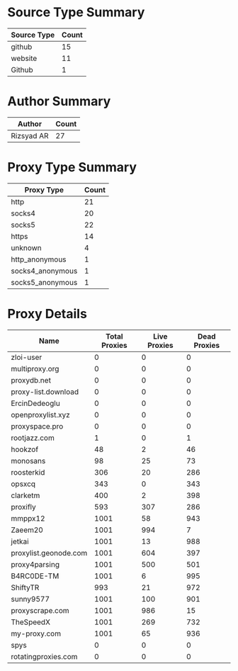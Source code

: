 # Source Type Summary

| Source Type | Count |
|-------------|-------|
| github | 15 |
| website | 11 |
| Github | 1 |


# Author Summary

| Author | Count |
|--------|-------|
| Rizsyad AR | 27 |


# Proxy Type Summary

| Proxy Type | Count |
|------------|-------|
| http | 21 |
| socks4 | 20 |
| socks5 | 22 |
| https | 14 |
| unknown | 4 |
| http_anonymous | 1 |
| socks4_anonymous | 1 |
| socks5_anonymous | 1 |


# Proxy Details

| Name | Total Proxies | Live Proxies | Dead Proxies |
|------|---------------|--------------|---------------|
| zloi-user | 0 | 0 | 0 |
| multiproxy.org | 0 | 0 | 0 |
| proxydb.net | 0 | 0 | 0 |
| proxy-list.download | 0 | 0 | 0 |
| ErcinDedeoglu | 0 | 0 | 0 |
| openproxylist.xyz | 0 | 0 | 0 |
| proxyspace.pro | 0 | 0 | 0 |
| rootjazz.com | 1 | 0 | 1 |
| hookzof | 48 | 2 | 46 |
| monosans | 98 | 25 | 73 |
| roosterkid | 306 | 20 | 286 |
| opsxcq | 343 | 0 | 343 |
| clarketm | 400 | 2 | 398 |
| proxifly | 593 | 307 | 286 |
| mmppx12 | 1001 | 58 | 943 |
| Zaeem20 | 1001 | 994 | 7 |
| jetkai | 1001 | 13 | 988 |
| proxylist.geonode.com | 1001 | 604 | 397 |
| proxy4parsing | 1001 | 500 | 501 |
| B4RC0DE-TM | 1001 | 6 | 995 |
| ShiftyTR | 993 | 21 | 972 |
| sunny9577 | 1001 | 100 | 901 |
| proxyscrape.com | 1001 | 986 | 15 |
| TheSpeedX | 1001 | 269 | 732 |
| my-proxy.com | 1001 | 65 | 936 |
| spys | 0 | 0 | 0 |
| rotatingproxies.com | 0 | 0 | 0 |
